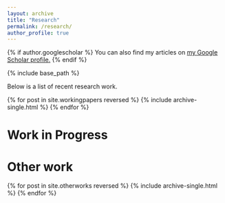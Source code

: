 ```yaml
---
layout: archive
title: "Research"
permalink: /research/
author_profile: true
---
```


{% if author.googlescholar %}
  You can also find my articles on <u><a href="{{author.googlescholar}}">my Google Scholar profile</a>.</u>
{% endif %}

{% include base_path %}

Below is a list of recent research work.


{% for post in site.workingpapers reversed %}
  {% include archive-single.html %}
{% endfor %}


Work in Progress
===


Other work
===

{% for post in site.otherworks reversed %}
  {% include archive-single.html %}
{% endfor %}